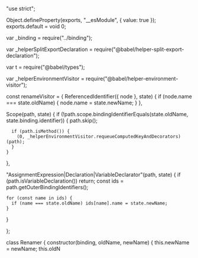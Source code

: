 "use strict";

Object.defineProperty(exports, "__esModule", {
  value: true
});
exports.default = void 0;

var _binding = require("../binding");

var _helperSplitExportDeclaration = require("@babel/helper-split-export-declaration");

var t = require("@babel/types");

var _helperEnvironmentVisitor = require("@babel/helper-environment-visitor");

const renameVisitor = {
  ReferencedIdentifier({
    node
  }, state) {
    if (node.name === state.oldName) {
      node.name = state.newName;
    }
  },

  Scope(path, state) {
    if (!path.scope.bindingIdentifierEquals(state.oldName, state.binding.identifier)) {
      path.skip();

      if (path.isMethod()) {
        (0, _helperEnvironmentVisitor.requeueComputedKeyAndDecorators)(path);
      }
    }
  },

  "AssignmentExpression|Declaration|VariableDeclarator"(path, state) {
    if (path.isVariableDeclaration()) return;
    const ids = path.getOuterBindingIdentifiers();

    for (const name in ids) {
      if (name === state.oldName) ids[name].name = state.newName;
    }
  }

};

class Renamer {
  constructor(binding, oldName, newName) {
    this.newName = newName;
    this.oldN